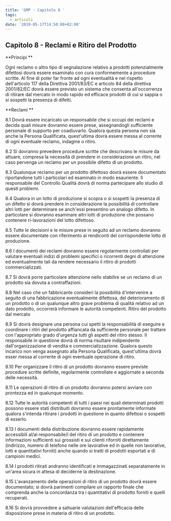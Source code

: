 ```yaml
---
title: 'GMP - Capitolo 8 '
tags:
  - articoli
date: '2019-05-17T14:50:08+02:00'
---
```

## Capitolo 8 - Reclami e Ritiro del Prodotto 

**Principi **

Ogni reclamo o altro tipo di segnalazione relativo a prodotti potenzialmente difettosi dovrà essere esaminato con cura conformemente a procedure scritte. Al fine di poter far fronte ad ogni eventualità e nel rispetto dell'articolo 117 della Direttiva 2001/83/EC e articolo 84 della direttiva 2001/82/EC dovrà essere previsto un sistema che consenta all'occorrenza di ritirare dal mercato in modo rapido ed efficace prodotti di cui si sappia o si sospetti la presenza di difetti. 

**Reclami **

8.1 Dovrà essere incaricato un responsabile che si occupi dei reclami e decida quali misure dovranno essere prese, assegnandogli sufficiente personale di supporto per coadiuvarlo. Qualora questa persona non sia anche la Persona Qualificata, quest'ultima dovrà essere messa al corrente di ogni eventuale reclamo, indagine o ritiro. 

8.2 Si dovranno prevedere procedure scritte che descrivano le misure da attuare, compresa la necessità di prendere in considerazione un ritiro, nel caso pervenga un reclamo per un possibile difetto di un prodotto. 

8.3 Qualunque reclamo per un prodotto difettoso dovrà essere documentato riportandone tutti i particolari ed esaminato in modo esauriente. Il responsabile del Controllo Qualità dovrà di norma partecipare allo studio di questi problemi. 

8.4 Qualora in un lotto di produzione si scopra o si sospetti la presenza di un difetto si dovrà prendere in considerazione la possibilità di controllare altri lotti per determinare se anch'essi presentino un analogo difetto. In particolare si dovranno esaminare altri lotti di produzione che possano contenere ri-lavorazioni del lotto difettoso. 

8.5 Tutte le decisioni e le misure prese in seguito ad un reclamo dovranno essere documentate con riferimento ai rendiconti del corrispondente lotto di produzione. 

8.6 I documenti dei reclami dovranno essere regolarmente controllati per valutare eventuali indizi di problemi specifici o ricorrenti degni di attenzione ed eventualmente tali da rendere necessario il ritiro di prodotti commercializzati. 

8.7 Si dovrà porre particolare attenzione nello stabilire se un reclamo di un prodotto sia dovuta a contraffazioni. 

8.8 Nel caso che un fabbricante consideri la possibilità d'intervenire a seguito di una fabbricazione eventualmente difettosa, del deterioramento di un prodotto o di un qualunque altro grave problema di qualità relativo ad un dato prodotto, occorrerà informare le autorità competenti. Ritiro del prodotto dal mercato 

8.9 Si dovrà designare una persona cui spetti la responsabilità di eseguire e coordinare i ritiri del prodotto affiancata da sufficiente personale per trattare con l'appropriato grado d'urgenza tutti gli aspetti del ritiro stesso. Il responsabile in questione dovrà di norma risultare indipendente dall'organizzazione di vendita e commercializzazione. Qualora questo incarico non venga assegnato alla Persona Qualificata, quest'ultima dovrà esser messa al corrente di ogni eventuale operazione di ritiro. 

8.10 Per organizzare il ritiro di un prodotto dovranno essere previste procedure scritte definite, regolarmente controllate e aggiornate a seconda delle necessità. 

8.11 Le operazioni di ritiro di un prodotto dovranno potersi avviare con prontezza ed in qualunque momento. 

8.12 Tutte le autorità competenti di tutti i paesi nei quali determinati prodotti possono essere stati distribuiti dovranno essere prontamente informate qualora s'intenda ritirare i prodotti in questione in quanto difettosi o sospetti di esserlo. 

8.13 I documenti della distribuzione dovranno essere rapidamente accessibili al/ai responsabile/i del ritiro di un prodotto e contenere informazioni sufficienti sui grossisti e sui clienti riforniti direttamente (indirizzo, numero di telefono nelle ore lavorative ed in quelle non lavorative, lotti e quantitativi forniti) anche quando si tratti di prodotti esportati e di campioni medici. 

8.14 I prodotti ritirati andranno identificati e immagazzinati separatamente in un'area sicura in attesa di deciderne la destinazione. 

8.15 L'avanzamento delle operazioni di ritiro di un prodotto dovrà essere documentato; si dovrà parimenti compilare un rapporto finale che comprenda anche la concordanza tra i quantitativi di prodotto forniti e quelli recuperati. 

8.16 Si dovrà provvedere a saltuarie valutazioni dell'efficacia delle disposizione prese in materia di ritiro di un prodotto.
